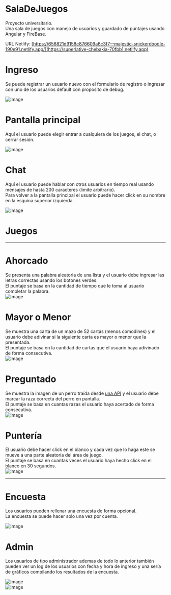 # SalaDeJuegos
Proyecto universitario.  
Una sala de juegos con manejo de usuarios y guardado de puntajes usando Angular y FireBase.  

URL Netlify:
[https://656821d9158c876609a6c3f7--majestic-snickerdoodle-190e91.netlify.app/](https://superlative-chebakia-70fbb1.netlify.app)

# Ingreso
Se puede registrar un usuario nuevo con el formulario de registro o ingresar con uno de los usuarios default con proposito de debug.  

![image](https://github.com/PerezJoaquinOmar/SalaDeJuegos/assets/45296767/796ab03d-1992-42f3-906b-f45eb23699d1)

# Pantalla principal
Aquí el usuario puede elegir entrar a cualquiera de los juegos, el chat, o cerrar sesión.  

![image](https://github.com/PerezJoaquinOmar/SalaDeJuegos/assets/45296767/6f3693ef-3214-439e-b355-89ced04c6bef)

# Chat
Aquí el usuario puede hablar con otros usuarios en tiempo real usando mensajes de hasta 200 caracteres (limite arbitrario).  
Para volver a la pantalla principal el usuario puede hacer click en su nombre en la esquina superior izquierda.  

![image](https://github.com/PerezJoaquinOmar/SalaDeJuegos/assets/45296767/ca09e779-244b-40d8-928d-988363cf76d1)

# Juegos 
------------
# Ahorcado 
Se presenta una palabra aleatoria de una lista y el usuario debe ingresar las letras correctas usando los botones verdes.  
El puntaje se basa en la cantidad de tiempo que le toma al usuario completar la palabra.  
![image](https://github.com/PerezJoaquinOmar/SalaDeJuegos/assets/45296767/8f854a03-e548-446a-99bc-02f148c1fae2)  
# Mayor o Menor
Se muestra una carta de un mazo de 52 cartas (menos comodines) y el usuario debe adivinar si la siguiente carta es mayor o menor que la presentada.  
El puntaje se basa en la cantidad de cartas que el usuario haya adivinado de forma consecutiva.  
![image](https://github.com/PerezJoaquinOmar/SalaDeJuegos/assets/45296767/c183af0c-9f12-401e-96df-798d7f111cef)  
# Preguntado
Se muestra la imagen de un perro traída desde [una API](https://dog.ceo/dog-api/) y el usuario debe marcar la raza correcta del perro en pantalla.  
El puntaje se basa en cuantas razas el usuario haya acertado de forma consecutiva.  
![image](https://github.com/PerezJoaquinOmar/SalaDeJuegos/assets/45296767/ab5a8804-f962-462f-b2c3-1e8e7fd3be43)  
# Puntería  
El usuario debe hacer click en el blanco y cada vez que lo haga este se mueve a una parte aleatoria del área de juego.  
El puntaje se basa en cuantas veces el usuario haya hecho click en el blanco en 30 segundos.  
![image](https://github.com/PerezJoaquinOmar/SalaDeJuegos/assets/45296767/dacfbb67-404c-42bc-ae79-28fb39b78754)  

-----------------

# Encuesta
Los usuarios pueden rellenar una encuesta de forma opcional.  
La encuesta se puede hacer solo una vez por cuenta.  

![image](https://github.com/PerezJoaquinOmar/SalaDeJuegos/assets/45296767/b454ca27-08c3-4913-ba84-36de49653f78)

# Admin
Los usuarios de tipo administrador ademas de todo lo anterior también pueden ver un log de los usuarios con fecha y hora de ingreso y una sería de gráficos compilando los resultados de la encuesta.  

![image](https://github.com/PerezJoaquinOmar/SalaDeJuegos/assets/45296767/f20ddf66-a80b-45ce-89dd-9264648af29e)  
![image](https://github.com/PerezJoaquinOmar/SalaDeJuegos/assets/45296767/bbc0724f-e5aa-42c4-ae3a-ccaf0505d7a3)  


